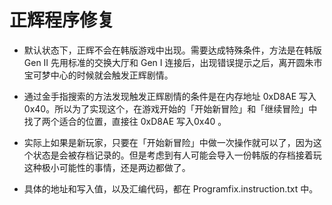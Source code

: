 # 正辉程序修复

- 默认状态下，正辉不会在韩版游戏中出现。需要达成特殊条件，方法是在韩版 Gen II 先用标准的交换大厅和 Gen I 连接后，出现错误提示之后，离开圆朱市宝可梦中心的时候就会触发正辉剧情。

- 通过金手指搜索的方法发现触发正辉剧情的条件是在内存地址 0xD8AE 写入0x40。所以为了实现这个，在游戏开始的「开始新冒险」和「继续冒险」中找了两个适合的位置，直接往 0xD8AE 写入0x40 。

- 实际上如果是新玩家，只要在「开始新冒险」中做一次操作就可以了，因为这个状态是会被存档记录的。但是考虑到有人可能会导入一份韩版的存档接着玩这种极小可能性的事情，还是两边都做了。

- 具体的地址和写入值，以及汇编代码，都在 Programfix.instruction.txt 中。
